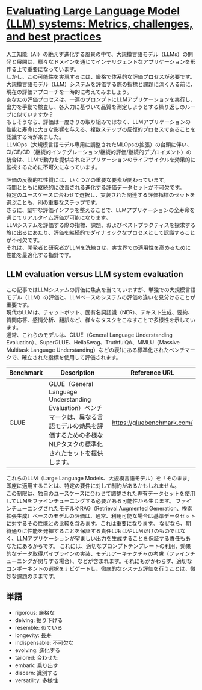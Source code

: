 # [Evaluating Large Language Model (LLM) systems: Metrics, challenges, and best practices](https://medium.com/data-science-at-microsoft/evaluating-llm-systems-metrics-challenges-and-best-practices-664ac25be7e5)

人工知能（AI）の絶えず進化する風景の中で、大規模言語モデル（LLMs）の開発と展開は、様々なドメインを通じてインテリジェントなアプリケーションを形作る上で重要になっています。  
しかし、この可能性を実現するには、厳格で体系的な評価プロセスが必要です。  
大規模言語モデル（LLM）システムを評価する際の指標と課題に深く入る前に、現在の評価アプローチを一時的に考えてみましょう。  
あなたの評価プロセスは、一連のプロンプトにLLMアプリケーションを実行し、出力を手動で検査し、各入力に基づいて品質を測定しようとする繰り返しのループに似ていますか？  
もしそうなら、評価は一度きりの取り組みではなく、LLMアプリケーションの性能と寿命に大きな影響を与える、複数ステップの反復的プロセスであることを認識する時が来ました。  
LLMOps（大規模言語モデル専用に調整されたMLOpsの拡張）の台頭に伴い、CI/CE/CD（継続的インテグレーション/継続的評価/継続的デプロイメント）の統合は、LLMで動力を提供されたアプリケーションのライフサイクルを効果的に監視するために不可欠になっています。  

評価の反復的な性質には、いくつかの重要な要素が関わっています。  
時間とともに継続的に改善される進化する評価データセットが不可欠です。  
特定のユースケースに合わせて選択し、実装された関連する評価指標のセットを選ぶことも、別の重要なステップです。  
さらに、堅牢な評価インフラを整えることで、LLMアプリケーションの全寿命を通じてリアルタイム評価が可能になります。  
LLMシステムを評価する際の指標、課題、およびベストプラクティスを探求する旅に出るにあたり、評価を継続的でダイナミックなプロセスとして認識することが不可欠です。  
それは、開発者と研究者がLLMを洗練させ、実世界での適用性を高めるために性能を最適化する指針です。  

## LLM evaluation versus LLM system evaluation
この記事ではLLMシステムの評価に焦点を当てていますが、単独での大規模言語モデル（LLM）の評価と、LLMベースのシステムの評価の違いを見分けることが重要です。  
現代のLLMは、チャットボット、固有名詞認識（NER）、テキスト生成、要約、質問応答、感情分析、翻訳など、様々なタスクをこなすことで多様性を示しています。  
通常、これらのモデルは、GLUE（General Language Understanding Evaluation）、SuperGLUE、HellaSwag、TruthfulQA、MMLU（Massive Multitask Language Understanding）などの表1にある標準化されたベンチマークで、確立された指標を使用して評価されます。  

| Benchmark | Description | Reference URL |
|-----|---|-----|
| GLUE | GLUE（General Language Understanding Evaluation）ベンチマークは、異なる言語モデルの効果を評価するための多様なNLPタスクの標準化されたセットを提供します。| https://gluebenchmark.com/ |

これらのLLM（Large Language Models、大規模言語モデル）を「そのまま」即座に適用することは、特定の要件に対して制約があるかもしれません。  
この制限は、独自のユースケースに合わせて調整された専有データセットを使用してLLMをファインチューニングする必要がある可能性から生じます。
ファインチューニングされたモデルやRAG（Retrieval Augmented Generation、検索拡張生成）ベースのモデルの評価は、通常、利用可能な場合は基準データセットに対するその性能との比較を含みます。これは重要になります。
なぜなら、期待通りに性能を発揮することを保証する責任はもはやLLMだけのものではなく、LLMアプリケーションが望ましい出力を生成することを保証する責任もあなたにあるからです。
これには、適切なプロンプトテンプレートの利用、効果的なデータ取得パイプラインの実装、モデルアーキテクチャの考慮（ファインチューニングが関与する場合）、などが含まれます。それにもかかわらず、適切なコンポーネントの選択をナビゲートし、徹底的なシステム評価を行うことは、微妙な課題のままです。

## 単語
- rigorous: 厳格な
- delving: 掘り下げる
- resemble: 似ている
- longevity: 長寿
- indispensable: 不可欠な
- evolving: 進化する
- tailored: 合わせた
- embark: 乗り出す
- discern: 識別する
- versatility: 多様性
